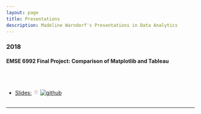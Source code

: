 ```yaml
---
layout: page
title: Presentations
description: Madeline Warndorf's Presentations in Data Analytics
---
```



###  2018

#### EMSE 6992 Final Project: Comparison of Matplotlib and Tableau
<br/>&nbsp; &nbsp; &nbsp;
* [Slides:](../../assets/TableauBook.twb)
[![pdf](icons16/tableau-icon.png)](../../assets/TableauBook.twb)
[![github](icons16/github-icon.png)](https://github.com/madelinew/FinalProjectEMSE6992)<br/>
&nbsp; &nbsp; &nbsp;

---

